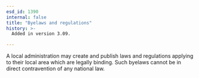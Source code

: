 ```yaml
---
esd_id: 1390
internal: false
title: "Byelaws and regulations"
history: >-
  Added in version 3.09.

---
```


A local administration may create and publish laws and regulations applying to their local area which are legally binding.  Such byelaws cannot be in direct contravention of any national law.

